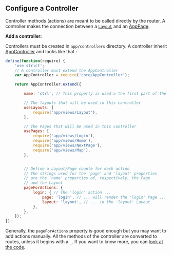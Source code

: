 ## Configure a Controller

Controller methods (actions) are meant to be called directly by the router.
A controller makes the connection between a [`Layout`](layout.md) and an [AppPage](api/AppPage.md).

__Add a controller:__

Controllers must be created in `app/controllers` directory. A controller inherit [AppController](api/AppController.md) and looks like that :

```js
define(function(require) {
    'use strict';
    // A controller must extend the AppController
    var AppController = require('core/AppController');

    return AppController.extend({

        name: 'ctrl', // This property is used a the first part of the route

        // The layouts that will be used in this controller
        useLayouts: [
            require('app/views/Layout'),
        ],

        // The Pages that will be used in this controller
        usePages: [
            require('app/views/Login'),
            require('app/views/Home'),
            require('app/views/NextPage'),
            require('app/views/Map'),
        ],


        // Define a Layout/Page couple for each action
        // The strings used for the 'page' and 'layout' properties
        // are the `name` properties of, respectively, the Page
        // and the Layout
        pageForActions: {
            login: { // The 'login' action ...
                page: 'login', // ... will render the 'login' Page ...
                layout: 'layout', // ... in the 'layout' Layout.
            },
        },
    });
});

```

Generally, the `pageForActions` property is good enough but you may want to add actions manually. All the methods of the controller are converted to routes, unless it begins with a `_`.
If you want to know more, you can [look at the code](../www/js/core/AppController.js).
